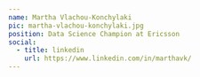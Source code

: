 ```yaml
---
name: Martha Vlachou-Konchylaki
pic: martha-vlachou-konchylaki.jpg
position: Data Science Champion at Ericsson
social:
  - title: linkedin
    url: https://www.linkedin.com/in/marthavk/
---
```

